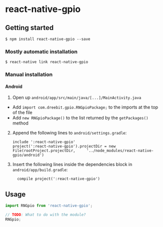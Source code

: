 
# react-native-gpio

## Getting started

`$ npm install react-native-gpio --save`

### Mostly automatic installation

`$ react-native link react-native-gpio`

### Manual installation


#### Android

1. Open up `android/app/src/main/java/[...]/MainActivity.java`
  - Add `import com.dreebit.gpio.RNGpioPackage;` to the imports at the top of the file
  - Add `new RNGpioPackage()` to the list returned by the `getPackages()` method
2. Append the following lines to `android/settings.gradle`:
  	```
  	include ':react-native-gpio'
  	project(':react-native-gpio').projectDir = new File(rootProject.projectDir, 	'../node_modules/react-native-gpio/android')
  	```
3. Insert the following lines inside the dependencies block in `android/app/build.gradle`:
  	```
      compile project(':react-native-gpio')
  	```


## Usage
```javascript
import RNGpio from 'react-native-gpio';

// TODO: What to do with the module?
RNGpio;
```
